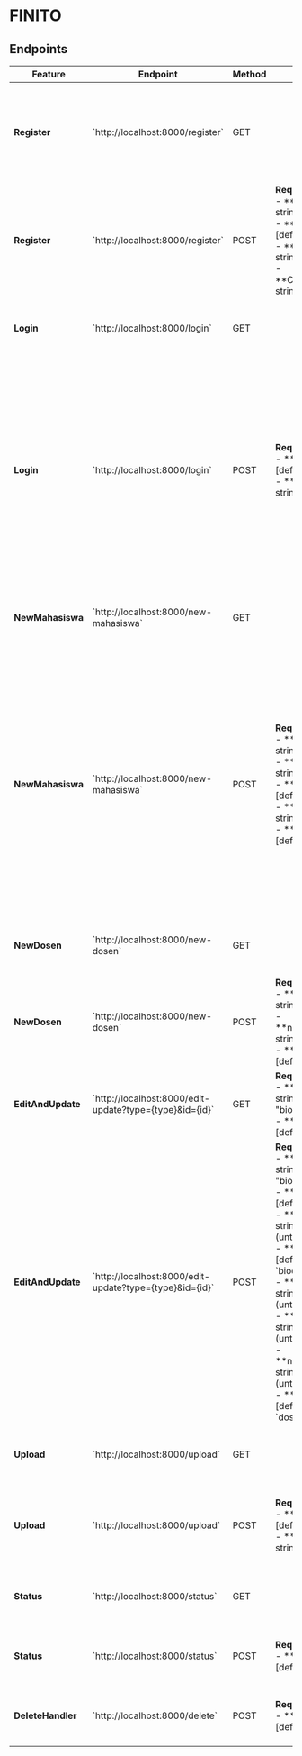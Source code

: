# FINITO

## Endpoints
<table>
  <thead>
    <tr>
      <th>Feature</th>
      <th>Endpoint</th>
      <th>Method</th>
      <th>Request</th>
      <th>Response</th>
    </tr>
  </thead>
  <tbody>
    <tr>
      <td><strong>Register</strong></td>
      <td>`http://localhost:8000/register`</td>
      <td>GET</td>
      <td>
      </td>
      <td>
        <strong>Kode:</strong> 200 OK<br>
        <strong>Konten:</strong><br>
        ```html<br>
        <p>Registrasi berhasil</p><br>
        ```
      </td>
    </tr>
    <tr>
      <td><strong>Register</strong></td>
      <td>`http://localhost:8000/register`</td>
      <td>POST</td>
      <td>
        <strong>Request Params:</strong><br>
        - **Nama**: string [default ""]<br>
        - **Nim**: string [default ""]<br>
        - **Password**: string [default ""]<br>
        - **Cpassword**: string [default ""]
      </td>
      <td>
        <strong>Kode:</strong> 200 OK<br>
        <strong>Konten:</strong><br>
        ```html<br>
        <p>Registrasi berhasil</p><br>
        ```
      </td>
    </tr>
    <tr>
      <td><strong>Login</strong></td>
      <td>`http://localhost:8000/login`</td>
      <td>GET</td>
      <td>
      </td>
      <td>
        <strong>Kode:</strong> 200 OK<br>
        <strong>Konten:</strong> Merender HTML formulir login.
      </td>
    </tr>
    <tr>
      <td><strong>Login</strong></td>
      <td>`http://localhost:8000/login`</td>
      <td>POST</td>
      <td>
        <strong>Request Params:</strong><br>
        - **nim**: string [default ""]<br>
        - **password**: string [default ""]
      </td>
      <td>
        <strong>Kode:</strong> 303 See Other<br>
        <strong>Konten:</strong> Mengalihkan ke `/dashboard`<br>
        <strong>Headers:</strong> `Location: /dashboard`<br>
        <strong>Respon Error:</strong><br>
        **Kode:** 200 OK<br>
        **Konten:**<br>
        ```html<br>
        <p>NIM/Password Salah</p><br>
        ```
      </td>
    </tr>
    <tr>
      <td><strong>NewMahasiswa</strong></td>
      <td>`http://localhost:8000/new-mahasiswa`</td>
      <td>GET</td>
      <td>
      </td>
      <td>
        <strong>Kode:</strong> 200 OK<br>
        <strong>Konten:</strong> Merender HTML formulir pembuatan profil.
      </td>
    </tr>
    <tr>
      <td><strong>NewMahasiswa</strong></td>
      <td>`http://localhost:8000/new-mahasiswa`</td>
      <td>POST</td>
      <td>
        <strong>Request Params:</strong><br>
        - **no_reg**: string [default ""]<br>
        - **nama**: string [default ""]<br>
        - **nim**: string [default ""]<br>
        - **alamat**: string [default ""]<br>
        - **no**: string [default ""]
      </td>
      <td>
        <strong>Kode:</strong> 301 Moved Permanently<br>
        <strong>Konten:</strong> Mengalihkan ke `/dashboard`<br>
        <strong>Respon Error Internal Server:</strong><br>
        **Kode:** 500 Internal Server Error<br>
        **Konten:**<br>
        ```json<br>
        {<br>
        "error": "Pesan kesalahan server internal"<br>
        }<br>
        ```
      </td>
    </tr>
    <tr>
      <td><strong>NewDosen</strong></td>
      <td>`http://localhost:8000/new-dosen`</td>
      <td>GET</td>
      <td>
      </td>
      <td>
        <strong>Kode:</strong> 200 OK<br>
        <strong>Konten:</strong> Merender HTML formulir.
      </td>
    </tr>
    <tr>
      <td><strong>NewDosen</strong></td>
      <td>`http://localhost:8000/new-dosen`</td>
      <td>POST</td>
      <td>
        <strong>Request Params:</strong><br>
        - **no_reg**: string [default ""]<br>
        - **nama_dosen**: string [default ""]<br>
        - **nip**: string [default ""]
      </td>
      <td>
        <strong>Kode:</strong> 301 Moved Permanently<br>
        <strong>Konten:</strong> Mengalihkan ke `/dashboard`.
      </td>
    </tr>
    <tr>
      <td><strong>EditAndUpdate</strong></td>
      <td>`http://localhost:8000/edit-update?type={type}&id={id}`</td>
      <td>GET</td>
      <td>
        <strong>Request Params:</strong><br>
        - **type**: string [default "biodata"]<br>
        - **id**: string [default ""]
      </td>
      <td>
        <strong>Kode:</strong> 200 OK<br>
        <strong>Konten:</strong> Merender formulir dengan data yang ada.
      </td>
    </tr>
    <tr>
      <td><strong>EditAndUpdate</strong></td>
      <td>`http://localhost:8000/edit-update?type={type}&id={id}`</td>
      <td>POST</td>
      <td>
        <strong>Request Params:</strong><br>
        - **type**: string [default "biodata"]<br>
        - **id**: string [default ""]<br>
        - **nama**: string [default ""] (untuk `biodata`)<br>
        - **nim**: string [default ""] (untuk `biodata`)<br>
        - **alamat**: string [default ""] (untuk `biodata`)<br>
        - **no_telp**: string [default ""] (untuk `biodata`)<br>
        - **nama_dosen**: string [default ""] (untuk `dosen`)<br>
        - **nip**: string [default ""] (untuk `dosen`)
      </td>
      <td>
        <strong>Kode:</strong> 303 See Other<br>
        <strong>Konten:</strong> Mengalihkan ke `/dashboard`.
      </td>
    </tr>
    <tr>
      <td><strong>Upload</strong></td>
      <td>`http://localhost:8000/upload`</td>
      <td>GET</td>
      <td>
      </td>
      <td>
        <strong>Kode:</strong> 200 OK<br>
        <strong>Konten:</strong> Merender HTML formulir unggah file.
      </td>
    </tr>
    <tr>
      <td><strong>Upload</strong></td>
      <td>`http://localhost:8000/upload`</td>
      <td>POST</td>
      <td>
        <strong>Request Params:</strong><br>
        - **myFile**: file [default ""]<br>
        - **no_reg**: string [default ""]
      </td>
      <td>
        <strong>Kode:</strong> 301 Moved Permanently<br>
        <strong>Konten:</strong> Mengalihkan ke `/dashboard`.
      </td>
    </tr>
    <tr>
      <td><strong>Status</strong></td>
      <td>`http://localhost:8000/status`</td>
      <td>GET</td>
      <td>
      </td>
      <td>
        <strong>Kode:</strong> 200 OK<br>
        <strong>Konten:</strong> Merender HTML data ringkasan.
      </td>
    </tr>
    <tr>
      <td><strong>Status</strong></td>
      <td>`http://localhost:8000/status`</td>
      <td>POST</td>
      <td>
        <strong>Request Params:</strong><br>
        - **id**: string [default ""]
      </td>
      <td>
        <strong>Kode:</strong> 303 See Other<br>
        <strong>Konten:</strong> Mengalihkan ke `/status`.
      </td>
    </tr>
    <tr>
      <td><strong>DeleteHandler</strong></td>
      <td>`http://localhost:8000/delete`</td>
      <td>POST</td>
      <td>
        <strong>Request Params:</strong><br>
        - **id**: string [default ""]
      </td>
      <td>
        <strong>Kode:</strong> 303 See Other<br>
        <strong>Konten:</strong> Mengalihkan ke `/status`.
      </td>
    </tr>
  </tbody>
</table>
